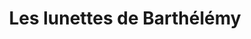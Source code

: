 ---
title: "Les lunettes de Barthélémy"
url: /beuzeville/les-lunettes-de-barthelemy/
shop: opticien
---